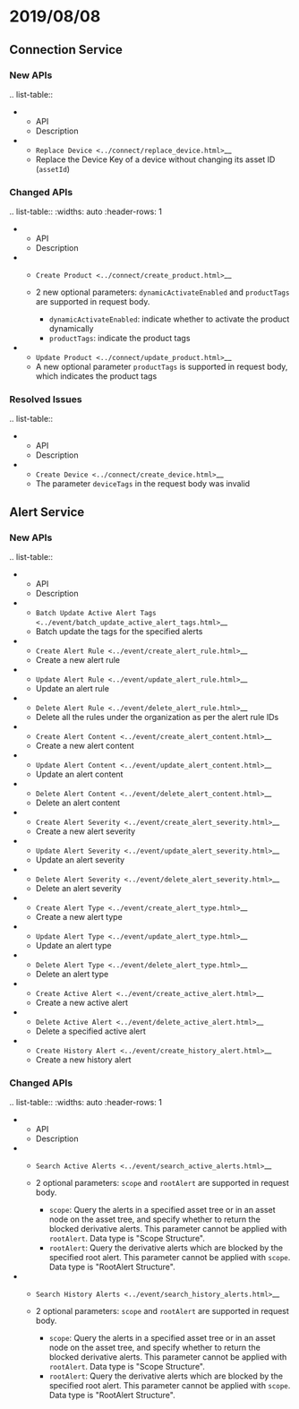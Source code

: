 # 2019/08/08


## Connection Service

### New APIs

.. list-table::

   * - API
     - Description
   * - `Replace Device <../connect/replace_device.html>`__
     - Replace the Device Key of a device without changing its asset ID (`assetId`)


### Changed APIs


.. list-table::
   :widths: auto
   :header-rows: 1

   * - API
     - Description
   * - `Create Product <../connect/create_product.html>`__
     - 2 new optional parameters: ``dynamicActivateEnabled`` and ``productTags`` are supported in request body.

       + ``dynamicActivateEnabled``: indicate whether to activate the product dynamically
       + ``productTags``: indicate the product tags

   * - `Update Product <../connect/update_product.html>`__
     - A new optional parameter ``productTags`` is supported in request body, which indicates the product tags





### Resolved Issues

.. list-table::

   * - API
     - Description
   * - `Create Device <../connect/create_device.html>`__
     - The parameter `deviceTags` in the request body was invalid


## Alert Service

### New APIs

.. list-table::

   * - API
     - Description
   * - `Batch Update Active Alert Tags <../event/batch_update_active_alert_tags.html>`__
     - Batch update the tags for the specified alerts
   * - `Create Alert Rule <../event/create_alert_rule.html>`__
     - Create a new alert rule
   * - `Update Alert Rule <../event/update_alert_rule.html>`__
     - Update an alert rule
   * - `Delete Alert Rule <../event/delete_alert_rule.html>`__
     - Delete all the rules under the organization as per the alert rule IDs
   * - `Create Alert Content <../event/create_alert_content.html>`__
     - Create a new alert content
   * - `Update Alert Content <../event/update_alert_content.html>`__
     - Update an alert content
   * - `Delete Alert Content <../event/delete_alert_content.html>`__
     - Delete an alert content
   * - `Create Alert Severity <../event/create_alert_severity.html>`__
     - Create a new alert severity
   * - `Update Alert Severity <../event/update_alert_severity.html>`__
     - Update an alert severity
   * - `Delete Alert Severity <../event/delete_alert_severity.html>`__
     - Delete an alert severity
   * - `Create Alert Type <../event/create_alert_type.html>`__
     - Create a new alert type
   * - `Update Alert Type <../event/update_alert_type.html>`__
     - Update an alert type
   * - `Delete Alert Type <../event/delete_alert_type.html>`__
     - Delete an alert type
   * - `Create Active Alert <../event/create_active_alert.html>`__
     - Create a new active alert
   * - `Delete Active Alert <../event/delete_active_alert.html>`__
     - Delete a specified active alert
   * - `Create History Alert <../event/create_history_alert.html>`__
     - Create a new history alert



### Changed APIs


.. list-table::
   :widths: auto
   :header-rows: 1

   * - API
     - Description
   * - `Search Active Alerts <../event/search_active_alerts.html>`__
     - 2 optional parameters: ``scope`` and ``rootAlert`` are supported in request body.

       + ``scope``: Query the alerts in a specified asset tree or in an asset node on the asset tree, and specify whether to return the blocked derivative alerts. This parameter cannot be applied with ``rootAlert``. Data type is "Scope Structure".
       + ``rootAlert``: Query the derivative alerts which are blocked by the specified root alert. This parameter cannot be applied with ``scope``. Data type is "RootAlert Structure".

   * - `Search History Alerts <../event/search_history_alerts.html>`__
     - 2 optional parameters: ``scope`` and ``rootAlert`` are supported in request body.

       + ``scope``: Query the alerts in a specified asset tree or in an asset node on the asset tree, and specify whether to return the blocked derivative alerts. This parameter cannot be applied with ``rootAlert``. Data type is "Scope Structure".
       + ``rootAlert``: Query the derivative alerts which are blocked by the specified root alert. This parameter cannot be applied with ``scope``. Data type is "RootAlert Structure".

<!--end-->
